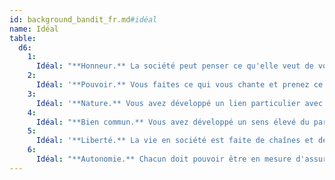 ```yaml
---
id: background_bandit_fr.md#idéal
name: Idéal
table:
  d6:
    1:
      Idéal: "**Honneur.** La société peut penser ce qu'elle veut de vous. Ce qui vous importe avant tout, c'est votre conscience."
    2:
      Idéal: '**Pouvoir.** Vous faites ce qui vous chante et prenez ce dont vous avez besoin quand vous en avez besoin.'
    3:
      Idéal: '**Nature.** Vous avez développé un lien particulier avec la nature et souhaitez la préserver de la corruption de la civilisation.'
    4:
      Idéal: "**Bien commun.** Vous avez développé un sens élevé du partage, et vous mettez souvent l'intérêt de la communauté avant le vôtre."
    5:
      Idéal: '**Liberté.** La vie en société est faite de chaînes et de restrictions et vous ne comptez pas vous laisser emprisonner.'
    6:
      Idéal: "**Autonomie.** Chacun doit pouvoir être en mesure d'assurer sa propre survie."
---
```


